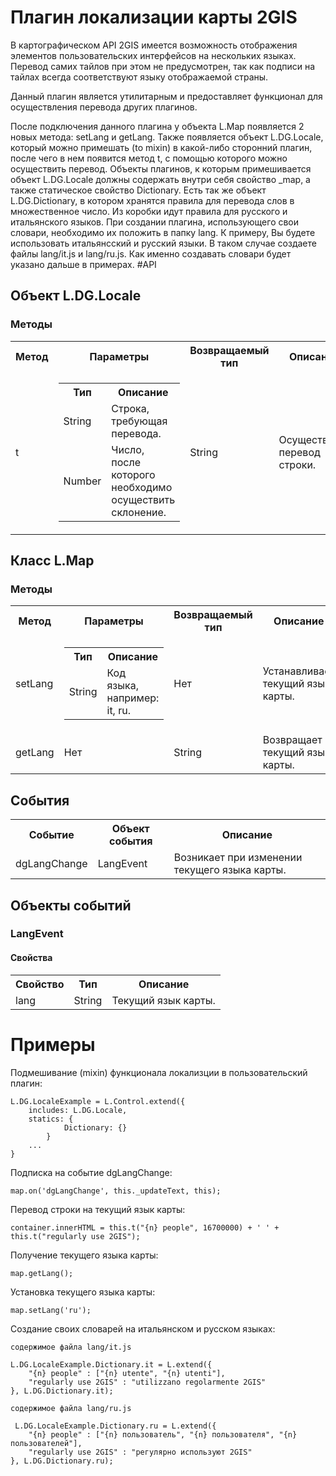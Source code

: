 Плагин локализации карты 2GIS
====================================

В картографическом API 2GIS имеется возможность отображения элементов пользовательских интерфейсов на нескольких языках. Перевод самих тайлов при этом не предусмотрен, так как подписи на тайлах всегда соответствуют языку отображаемой страны.

Данный плагин является утилитарным и предоставляет функционал для осуществления перевода других плагинов.

После подключения данного плагина у объекта L.Map появляется 2 новых метода: setLang и getLang. Также появляется объект L.DG.Locale, который можно примешать (to mixin) в какой-либо сторонний плагин, после чего в нем появится метод t, с помощью которого можно осуществить перевод. Объекты плагинов, к которым примешивается объект L.DG.Locale должны содержать внутри себя свойство _map, а также статическое свойство Dictionary.
Есть так же объект L.DG.Dictionary, в котором хранятся правила для перевода слов в множественное число. Из коробки идут правила для русского и итальянского языков. При создании плагина, использующего свои словари, необходимо их положить в папку lang. К примеру, Вы будете использовать итальянсский и русский языки. В таком случае создаете файлы lang/it.js и lang/ru.js. Как именно создавать словари будет указано дальше в примерах.
#API

## Объект L.DG.Locale
### Методы
<table>
    <tr>
        <th>Метод</th>
        <th>Параметры</th>
        <th>Возвращаемый тип</th>
        <th>Описание</th>
    </tr>
    <tr>
        <td>t</td>
        <td>
            <table>
                <tr>
                    <th>Тип</th>
                    <th>Описание</th>
                </tr>
                <tr>
                    <td>String</td>
                    <td>Строка, требующая перевода.</td>
                </tr>
                <tr>
                    <td>Number</td>
                    <td>Число, после которого необходимо осуществить склонение.</td>
                </tr>
            </table>
        </td>
        <td>String</td>
        <td>Осуществляет перевод строки.</td>
    </tr>
</table>

## Класс L.Map
### Методы
<table>
    <tr>
        <th>Метод</th>
        <th>Параметры</th>
        <th>Возвращаемый тип</th>
        <th>Описание</th>
    </tr>
    <tr>
        <td>setLang</td>
        <td>
            <table>
                <tr>
                    <th>Тип</th>
                    <th>Описание</th>
                </tr>
                <tr>
                    <td>String</td>
                    <td>Код языка, например: it, ru.</td>
                </tr>
            </table>
        </td>
        <td>Нет</td>
        <td>Устанавливает текущий язык карты.</td>
    </tr>
    <tr>
        <td>getLang</td>
        <td>Нет</td>
        <td>String</td>
        <td>Возвращает текущий язык карты.</td>
    </tr>
</table>


## События
<table>
    <tr>
        <th>Событие</th>
        <th>Объект события</th>
        <th>Описание</th>
    </tr>
    <tr>
        <td>dgLangChange</td>
        <td>LangEvent</td>
        <td>Возникает при изменении текущего языка карты.</td>
    </tr>
</table>

## Объекты событий
### LangEvent
#### Свойства
<table>
    <tr>
        <th>Свойство</th>
        <th>Тип</th>
        <th>Описание</th>
    </tr>
    <tr>
        <td>lang</td>
        <td>String</td>
        <td>Текущий язык карты.</td>
    </tr>
</table>


# Примеры
Подмешивание (mixin) функционала локализции в пользовательский плагин:

    L.DG.LocaleExample = L.Control.extend({
        includes: L.DG.Locale,
        statics: {
                Dictionary: {}
            }
        ...
    }

Подписка на событие dgLangChange:

    map.on('dgLangChange', this._updateText, this);

Перевод строки на текущий язык карты:

    container.innerHTML = this.t("{n} people", 16700000) + ' ' + this.t("regularly use 2GIS");

Получение текущего языка карты:

    map.getLang();

Установка текущего языка карты:

    map.setLang('ru');

Создание своих словарей на итальянском и русском языках:

    содержимое файла lang/it.js

    L.DG.LocaleExample.Dictionary.it = L.extend({
        "{n} people" : ["{n} utente", "{n} utenti"],
        "regularly use 2GIS" : "utilizzano regolarmente 2GIS"
    }, L.DG.Dictionary.it);  

    содержимое файла lang/ru.js

     L.DG.LocaleExample.Dictionary.ru = L.extend({
        "{n} people" : ["{n} пользователь", "{n} пользователя", "{n} пользователей"],
        "regularly use 2GIS" : "регулярно используют 2GIS"
    }, L.DG.Dictionary.ru);  